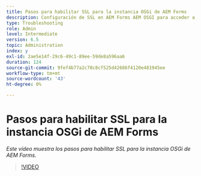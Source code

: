 ```yaml
---
title: Pasos para habilitar SSL para la instancia OSGi de AEM Forms
description: Configuración de SSL en AEM Forms AEM OSGI para acceder a través de un acceso a través de un HTTPS
type: Troubleshooting
role: Admin
level: Intermediate
version: 6.5
topic: Administration
index: y
exl-id: 2ae5e14f-29c6-49c1-89ee-59de8a596aa6
duration: 124
source-git-commit: 9fef4b77a2c70c8cf525d42686f4120e481945ee
workflow-type: tm+mt
source-wordcount: '43'
ht-degree: 0%

---
```


# Pasos para habilitar SSL para la instancia OSGi de AEM Forms

*Este vídeo muestra los pasos para habilitar SSL para la instancia OSGi de AEM Forms.*

>[!VIDEO](https://video.tv.adobe.com/v/335524?quality=12&learn=on)
